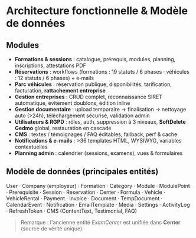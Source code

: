 # Architecture fonctionnelle & Modèle de données

## Modules
- **Formations & sessions** : catalogue, prérequis, modules, planning, inscriptions, attestations PDF
- **Réservations** : workflows (formations : 19 statuts / 6 phases · véhicules : 12 statuts / 6 phases) + e‑mails
- **Parc véhicules** : réservation publique, disponibilités, tarification, facturation, **rattachement entreprise**
- **Gestion entreprises** : CRUD complet, reconnaissance SIRET automatique, évitement doublons, édition inline
- **Gestion documentaire** : upload temporaire → finalisation → nettoyage auto (>24h), téléchargement sécurisé, validation admin
- **Utilisateurs & RGPD** : rôles, auth, suppression à 3 niveaux, **SoftDelete Gedmo** global, restauration en cascade
- **CMS** : textes / témoignages / FAQ éditables, fallback, perf & cache
- **Notifications & e‑mails** : >36 templates HTML, WYSIWYG, variables contextuelles
- **Planning admin** : calendrier (sessions, examens), vues & formulaires

## Modèle de données (principales entités)
User · Company (employeur) · Formation · Category · Module · ModulePoint · Prerequisite · Session · Reservation · Center · Formula · Vehicle · VehicleRental · Payment · Invoice · Document · TempDocument · CalendarEvent · Notification · EmailTemplate · Media · Settings · ActivityLog · RefreshToken · CMS (ContentText, Testimonial, FAQ)

> Remarque : l'ancienne entité _ExamCenter_ est unifiée dans **Center** (source de vérité unique).